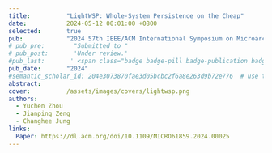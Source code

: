 ```yaml
---
title:          "LightWSP: Whole-System Persistence on the Cheap"
date:           2024-05-12 00:01:00 +0800
selected:       true
pub:            "2024 57th IEEE/ACM International Symposium on Microarchitecture (MICRO)"
# pub_pre:        "Submitted to "
# pub_post:       'Under review.'
#pub_last:       ' <span class="badge badge-pill badge-publication badge-success">Spotlight</span>'
pub_date:       "2024"
#semantic_scholar_id: 204e3073870fae3d05bcbc2f6a8e263d9b72e776  # use this to retrieve citation count
abstract:
cover:          /assets/images/covers/lightwsp.png
authors:
  - Yuchen Zhou
  - Jianping Zeng
  - Changhee Jung
links:
  Paper: https://dl.acm.org/doi/10.1109/MICRO61859.2024.00025 
---
```

